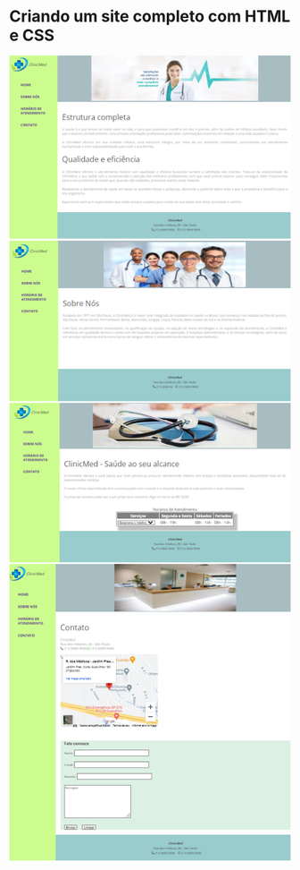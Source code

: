 # Criando um site completo com HTML e CSS
<p align="center">
  <img src=".github/home.png">
  <img src=".github/sobreNos.png">
  <img src=".github/horarioAtendimento.png">
  <img src=".github/contato.png">
</p>

